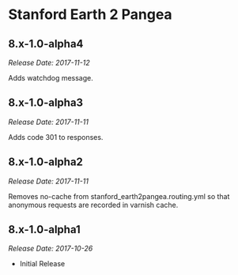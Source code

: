# Stanford Earth 2 Pangea
8.x-1.0-alpha4
--------------------------------------------------------------------------------
_Release Date: 2017-11-12_

Adds watchdog message.

8.x-1.0-alpha3
--------------------------------------------------------------------------------
_Release Date: 2017-11-11_

Adds code 301 to responses.

8.x-1.0-alpha2
--------------------------------------------------------------------------------
_Release Date: 2017-11-11_

Removes no-cache from stanford_earth2pangea.routing.yml so that anonymous requests
are recorded in varnish cache.

8.x-1.0-alpha1
--------------------------------------------------------------------------------  
_Release Date: 2017-10-26_

- Initial Release

